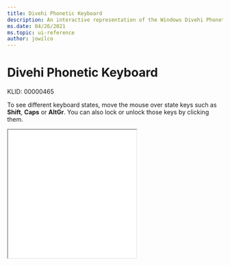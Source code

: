 ```yaml
---
title: Divehi Phonetic Keyboard
description: An interactive representation of the Windows Divehi Phonetic keyboard. To see different keyboard states, click or move the mouse over the state keys.
ms.date: 04/26/2021
ms.topic: ui-reference
author: jowilco
---
```


# Divehi Phonetic Keyboard

KLID: 00000465

To see different keyboard states, move the mouse over state keys such as **Shift**, **Caps** or **AltGr**. You can also lock or unlock those keys by clicking them.

<iframe src="kbddiv1.html" height="300"></iframe>
